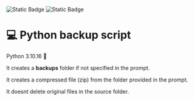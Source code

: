 ![Static Badge](https://img.shields.io/badge/backup-python-red)
![Static Badge](https://img.shields.io/badge/🤗-love-yellow)

# 💻 Python backup script 

Python 3.10.16 🐍

It creates a <strong>backups</strong> folder if not specified in the prompt.

It creates a compressed file (zip) from the folder provided in the prompt.

It doesnt delete original files in the source folder.


